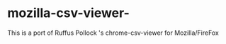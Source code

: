 mozilla-csv-viewer-
===================

This is a port of Ruffus Pollock 's chrome-csv-viewer for Mozilla/FireFox
